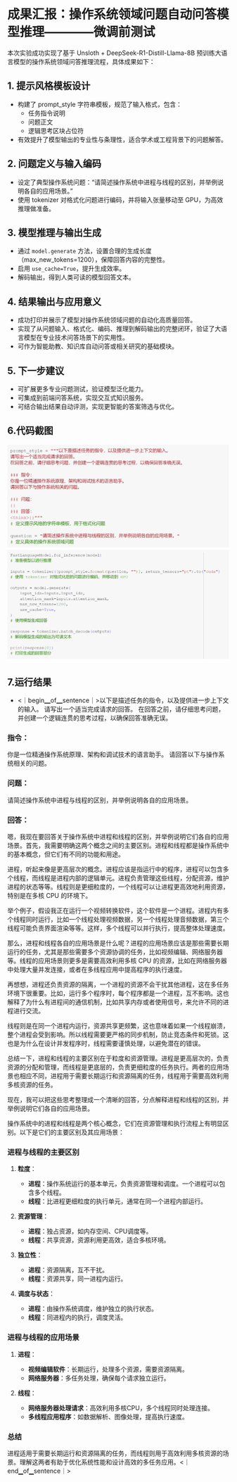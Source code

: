 # 成果汇报：操作系统领域问题自动问答模型推理————微调前测试

本次实验成功实现了基于 Unsloth + DeepSeek-R1-Distill-Llama-8B 预训练大语言模型的操作系统领域问答推理流程，具体成果如下：

## 1. 提示风格模板设计
- 构建了 prompt_style 字符串模板，规范了输入格式，包含：
  - 任务指令说明
  - 问题正文
  - 逻辑思考区块占位符
- 有效提升了模型输出的专业性与条理性，适合学术或工程背景下的问题解答。

## 2. 问题定义与输入编码
- 设定了典型操作系统问题：“请简述操作系统中进程与线程的区别，并举例说明各自的应用场景。”
- 使用 tokenizer 对格式化问题进行编码，并将输入张量移动至 GPU，为高效推理做准备。

## 3. 模型推理与输出生成
- 通过 `model.generate` 方法，设置合理的生成长度（max_new_tokens=1200），保障回答内容的完整性。
- 启用 `use_cache=True`，提升生成效率。
- 解码输出，得到人类可读的模型回答文本。

## 4. 结果输出与应用意义
- 成功打印并展示了模型对操作系统领域问题的自动化高质量回答。
- 实现了从问题输入、格式化、编码、推理到解码输出的完整闭环，验证了大语言模型在专业技术问答场景下的实用性。
- 可作为智能助教、知识库自动问答或相关研究的基础模块。

## 5. 下一步建议
- 可扩展更多专业问题测试，验证模型泛化能力。
- 可集成到前端问答系统，实现交互式知识服务。
- 可结合输出结果自动评测，实现更智能的答案筛选与优化。

## 6.代码截图
![alt text](image-2.png)
![alt text](image-3.png)
## 7.运行结果
- <｜begin▁of▁sentence｜>以下是描述任务的指令，以及提供进一步上下文的输入。
请写出一个适当完成请求的回答。
在回答之前，请仔细思考问题，并创建一个逻辑连贯的思考过程，以确保回答准确无误。

### 指令：
你是一位精通操作系统原理、架构和调试技术的语言助手。
请回答以下与操作系统相关的问题。

### 问题：
请简述操作系统中进程与线程的区别，并举例说明各自的应用场景。
### 回答：
<think>
嗯，我现在要回答关于操作系统中进程和线程的区别，并举例说明它们各自的应用场景。首先，我需要明确这两个概念之间的主要区别。进程和线程都是操作系统中的基本概念，但它们有不同的功能和用途。

进程，听起来像是更高层次的概念。进程应该是指运行中的程序，进程可以包含多个线程，而线程是进程内部的逻辑单元。进程负责管理这些线程，分配资源，维护进程的状态等等。线程则是更细粒度的，一个线程可以让进程更高效地利用资源，特别是在多核 CPU 的环境下。

举个例子，假设我正在运行一个视频转换软件，这个软件是一个进程。进程内有多个线程同时运行，比如一个线程处理视频数据，另一个线程处理音频数据，第三个线程可能负责界面渲染等等。这样，多个线程可以并行执行，提高整体处理速度。

那么，进程和线程各自的应用场景是什么呢？进程的应用场景应该是那些需要长期运行的任务，尤其是那些需要多个资源协调的任务，比如视频编辑、网络服务器等。线程的应用场景则更多是需要高效利用多核 CPU 的资源，比如在网络服务器中处理大量并发连接，或者在多线程应用中提高程序的执行速度。

再想想，进程还负责资源的隔离，一个进程的资源不会干扰其他进程，这在多任务环境下很重要。比如，运行多个程序时，每个程序都是一个进程，互不影响。这也解释了为什么有进程间的通信机制，比如共享内存或者使用信号，来允许不同的进程进行交流。

线程则是在同一个进程内运行，资源共享更频繁，这也意味着如果一个线程崩溃，整个进程会受到影响。所以线程需要更严格的同步机制，防止竞态条件和死锁。这也是为什么在设计并发程序时，线程需要谨慎处理，以避免潜在的错误。

总结一下，进程和线程的主要区别在于粒度和资源管理。进程是更高层次的，负责资源的分配和管理，而线程是更底层的，负责更细粒度的任务执行。两者的应用场景也相应不同，进程用于需要长期运行和资源隔离的任务，线程用于需要高效利用多核资源的任务。

现在，我可以把这些思考整理成一个清晰的回答，分点解释进程和线程的区别，并举例说明它们各自的应用场景。
</think>

操作系统中的进程和线程是两个核心概念，它们在资源管理和执行流程上有明显区别。以下是它们的主要区别及其应用场景：

### 进程与线程的主要区别

1. **粒度**：
   - **进程**：操作系统运行的基本单元，负责资源管理和调度。一个进程可以包含多个线程。
   - **线程**：比进程更细粒度的执行单元，通常在同一个进程内部运行。

2. **资源管理**：
   - **进程**：独占资源，如内存空间、CPU调度等。
   - **线程**：共享资源，资源利用更高效，适合多核环境。

3. **独立性**：
   - **进程**：资源隔离，互不干扰。
   - **线程**：资源共享，同一进程内运行。

4. **调度与状态**：
   - **进程**：由操作系统调度，维护独立的执行状态。
   - **线程**：同进程内的执行，调度灵活。

### 进程与线程的应用场景

1. **进程**：
   - **视频编辑软件**：长期运行，处理多个资源，需要资源隔离。
   - **网络服务器**：多任务处理，确保每个请求独立运行。

2. **线程**：
   - **网络服务器处理请求**：高效利用多核CPU，多个线程同时处理连接。
   - **多线程应用程序**：如数据解析、图像处理，提高执行速度。

### 总结
进程适用于需要长期运行和资源隔离的任务，而线程则用于高效利用多核资源的场景。理解这两者有助于优化系统性能和设计高效的多任务应用。<｜end▁of▁sentence｜>